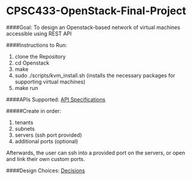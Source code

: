 # CPSC433-OpenStack-Final-Project

####Goal: To design an Openstack-based network of virtual machines accessible using REST API

####Instructions to Run:
1. clone the Repository
2. cd Openstack
2. make
3. sudo ./scripts/kvm_install.sh  (installs the necessary packages for supporting virtual machines)
4. make run

####APIs Supported: [API Specifications](https://github.com/taishi8117/CPSC433-OpenStack-Final-Project/blob/master/OpenStack/APIDescription.md)

#####Create in order:
1. tenants
2. subnets
3. servers (ssh port provided)
4. additional ports (optional)

Afterwards, the user can ssh into a provided port on the servers, or open and link their own custom ports. 

####Design Choices: [Decisions](https://github.com/taishi8117/CPSC433-OpenStack-Final-Project/blob/master/design.md)

